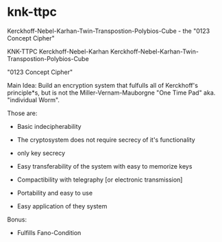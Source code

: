 # knk-ttpc
Kerckhoff-Nebel-Karhan-Twin-Transpostion-Polybios-Cube - the "0123 Concept Cipher"

KNK-TTPC
Kerckhoff-Nebel-Karhan
Kerckhoff-Nebel-Karhan-Twin-Transpostion-Polybios-Cube

"0123 Concept Cipher"


Main Idea:
	Build an encryption system that fulfulls all of Kerckhoff's principle*s, but is not the Miller-Vernam-Mauborgne "One Time Pad" aka. "individual Worm".
	
Those are:

*	Basic indecipherability
	
*	The cryptosystem does not require secrecy of it's functionality
	
*	only key secrecy
	
*	Easy transferability of the system with easy to memorize keys
	
*	Compactibility with telegraphy [or electronic transmission]
	
*	Portability and easy to use
	
*	Easy application of they system

Bonus:

*	Fulfills Fano-Condition
	
